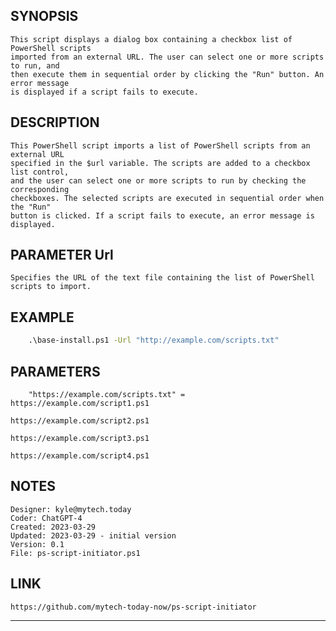 ## SYNOPSIS

    This script displays a dialog box containing a checkbox list of PowerShell scripts 
    imported from an external URL. The user can select one or more scripts to run, and 
    then execute them in sequential order by clicking the "Run" button. An error message 
    is displayed if a script fails to execute. 

## DESCRIPTION

    This PowerShell script imports a list of PowerShell scripts from an external URL 
    specified in the $url variable. The scripts are added to a checkbox list control, 
    and the user can select one or more scripts to run by checking the corresponding 
    checkboxes. The selected scripts are executed in sequential order when the "Run" 
    button is clicked. If a script fails to execute, an error message is displayed.

## PARAMETER Url

    Specifies the URL of the text file containing the list of PowerShell scripts to import.

## EXAMPLE

```cmd
    .\base-install.ps1 -Url "http://example.com/scripts.txt"
```

## PARAMETERS

```text
    "https://example.com/scripts.txt" =  https://example.com/script1.ps1
                                         https://example.com/script2.ps1
                                         https://example.com/script3.ps1
                                         https://example.com/script4.ps1
```

## NOTES

    Designer: kyle@mytech.today
    Coder: ChatGPT-4
    Created: 2023-03-29
    Updated: 2023-03-29 - initial version
    Version: 0.1
    File: ps-script-initiator.ps1

## LINK

    https://github.com/mytech-today-now/ps-script-initiator

---
